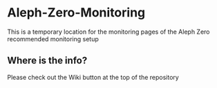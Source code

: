 # Aleph-Zero-Monitoring
This is a temporary location for the monitoring pages of the Aleph Zero recommended monitoring setup

## Where is the info?
Please check out the Wiki button at the top of the repository
